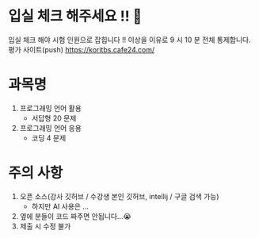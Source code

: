 # 입실 체크 해주세요 !! 💌
입실 체크 해야 시험 인원으로 잡힙니다 !!
이상을 이유로 9 시 10 분 전체 통제합니다.
평가 사이트(push) https://koritbs.cafe24.com/
# 과목명
1. 프로그래밍 언어 활용
    - 서답형 20 문제
2. 프로그래밍 언어 응용
     - 코딩 4 문제
# 주의 사항
1. 오픈 소스(강사 깃허브 / 수강생 본인 깃허브, intellij / 구글 검색 가능)
    - 하지만 AI 사용은 ...
2. 옆에 분들이 코드 짜주면 안됩니다...😭
3. 제출 시 수정 불가